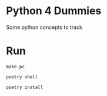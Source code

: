 # Python 4 Dummies
Some python concepts to track

# Run
```shell
make pc
```
```shell
poetry shell
```
```shell
poetry install
```
